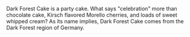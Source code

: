 Dark Forest Cake is a party cake.
What says "celebration" more than chocolate cake, Kirsch flavored Morello cherries, and loads of sweet whipped cream?
As its name implies, Dark Forest Cake comes from the Dark Forest region of Germany.